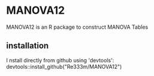 # MANOVA12


MANOVA12  is an R package to construct MANOVA Tables

## installation
I nstall directly from github using 'devtools': 
devtools::install_github("Re333m/MANOVA12")
